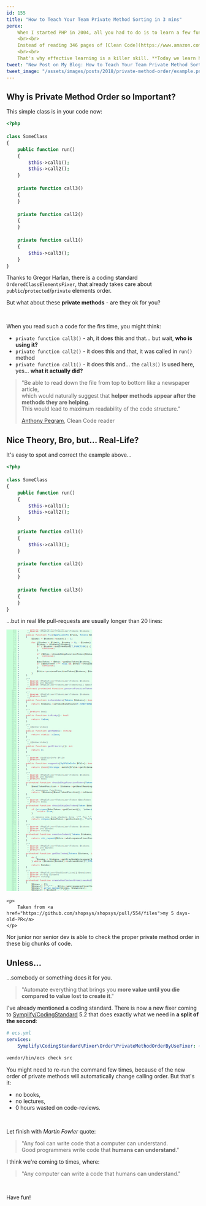 ```yaml
---
id: 155
title: "How to Teach Your Team Private Method Sorting in 3 mins"
perex:
    When I started PHP in 2004, all you had to do is to learn a few functions to become the most senior dev in your town. Nowadays, devs have to learn a framework, IDE and coding patterns to get at least to an average level.
    <br><br>
    Instead of reading 346 pages of [Clean Code](https://www.amazon.com/Clean-Code-Handbook-Software-Craftsmanship), you need to produce code and learn as you read it at the same time. **There will be never less information than it is today.**
    <br><br>
    That's why effective learning is a killer skill. **Today we learn how to sort private methods in 2 mins**.
tweet: "New Post on My Blog: How to Teach Your Team Private Method Sorting in 3 mins #codingstandard #cleancode #martinfowler #automate #php"
tweet_image: "/assets/images/posts/2018/private-method-order/example.png"
---
```


## Why is Private Method Order so Important?

This simple class is in your code now:

```php
<?php

class SomeClass
{
    public function run()
    {
        $this->call1();
        $this->call2();
    }

    private function call3()
    {
    }

    private function call2()
    {
    }

    private function call1()
    {
        $this->call3();
    }
}
```

Thanks to Gregor Harlan, there is a coding standard `OrderedClassElementsFixer`, that already takes care about `public`/`protected`/`private` elements order.

But what about these **private methods** - are they ok for you?

<br>

When you read such a code for the firs time, you might think:

- `private function call3()` - ah, it does this and that... but wait, **who is using it?**
- `private function call2()` - it does this and that, it was called in `run()` method
- `private function call1()` - it does this and... the `call3()` is used here, yes... **what it actually did?**

<blockquote class="blockquote text-center mt-5 mb-5">
    <p>
        "Be able to read down the file from top to bottom like a newspaper article,<br>
    which would naturally suggest that <strong>helper methods appear after the methods they are helping</strong>.<br>
    This would lead to maximum readability of the code structure."
    </p>
    <footer class="blockquote-footer text-right">
        <a href="https://softwareengineering.stackexchange.com/a/186421/148956">Anthony Pegram</a>, Clean Code reader
    </footer>
</blockquote>

## Nice Theory, Bro, but... Real-Life?

It's easy to spot and correct the example above...

```php
<?php

class SomeClass
{
    public function run()
    {
        $this->call1();
        $this->call2();
    }

    private function call1()
    {
        $this->call3();
    }

    private function call2()
    {
    }

    private function call3()
    {
    }
}
```

...but in real life pull-requests are usually longer than 20 lines:

<div class="text-center mb-5">
    <img src="/assets/images/posts/2018/private-method-order/example.png" class="img-thumbnail">

    <p>
        Taken from <a href="https://github.com/shopsys/shopsys/pull/554/files">my 5 days-old-PR</a>
    </p>
</div>



Nor junior nor senior dev is able to check the proper private method order in these big chunks of code.

## Unless...

...somebody or something does it for you.

<blockquote class="blockquote text-center mt-5 mb-5">
    "Automate everything that brings you <strong>more value until you die<br>compared to value lost to create it</strong>."
</blockquote>

I've already mentioned a coding standard. There is now a new fixer coming to [Symplify/CodingStandard](https://github.com/symplify/codingstandard) 5.2 that does exactly what we need in **a split of the second**:

```yaml
# ecs.yml
services:
    Symplify\CodingStandard\Fixer\Order\PrivateMethodOrderByUseFixer: ~
```

```bash
vendor/bin/ecs check src
```

You might need to re-run the command few times, because of the new order of private methods will automatically change calling order. But that's it: 

- no books, 
- no lectures, 
- 0 hours wasted on code-reviews.

<br>

Let finish with *Martin Fowler* quote:

<blockquote class="blockquote text-center">
    "Any fool can write code that a computer can understand.<br>
    Good programmers write code that <strong>humans can understand</strong>."
</blockquote>

I think we're coming to times, where:

<blockquote class="blockquote text-center">
    "Any computer can write a code that humans can understand."
</blockquote>

<br>

Have fun!
